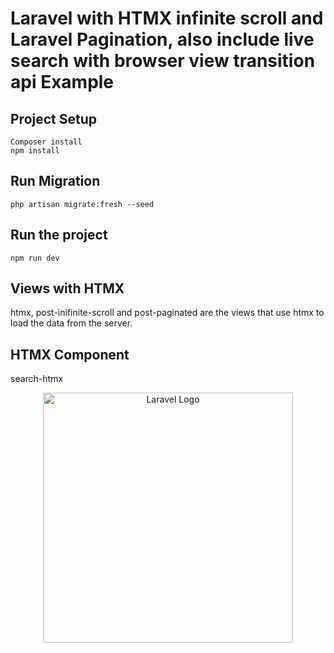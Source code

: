 # Laravel with HTMX infinite scroll and Laravel Pagination, also include live search with browser view transition api Example

## Project Setup

    Composer install
    npm install

## Run Migration

    php artisan migrate:fresh --seed
    
## Run the project

    npm run dev
    
## Views with HTMX
htmx, post-inifinite-scroll and post-paginated are the views that use htmx to load the data from the server.

## HTMX Component
search-htmx

<p align="center"><a href="https://laravel.com" target="_blank"><img src="https://raw.githubusercontent.com/laravel/art/master/logo-lockup/5%20SVG/2%20CMYK/1%20Full%20Color/laravel-logolockup-cmyk-red.svg" width="400" alt="Laravel Logo"></a></p>
